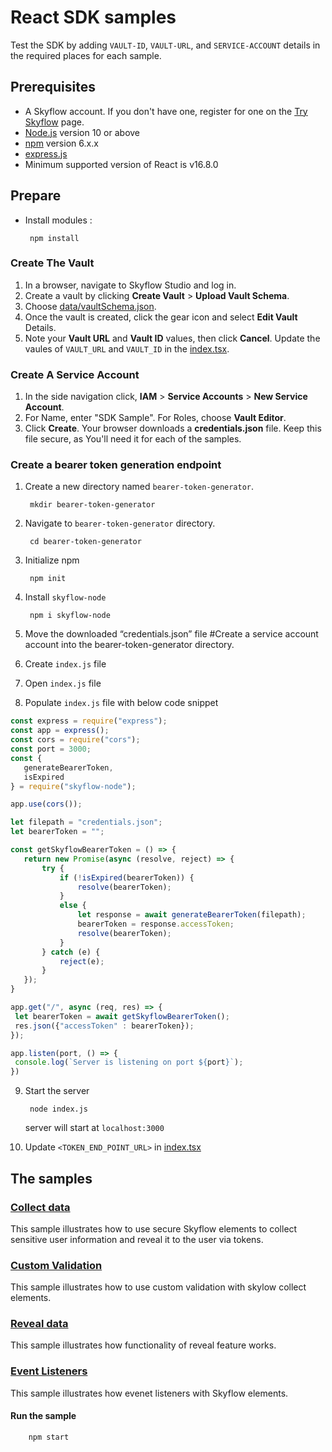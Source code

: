 # React SDK samples
Test the SDK by adding `VAULT-ID`, `VAULT-URL`, and `SERVICE-ACCOUNT` details in the required places for each sample.


## Prerequisites
- A Skyflow account. If you don't have one, register for one on the [Try Skyflow](https://skyflow.com/try-skyflow) page.
- [Node.js](https://nodejs.org/en/) version 10 or above
- [npm](https://docs.npmjs.com/downloading-and-installing-node-js-and-npm) version 6.x.x
- [express.js](http://expressjs.com/en/starter/hello-world.html)
- Minimum supported version of React is v16.8.0

## Prepare
-  Install modules : 

        npm install
### Create The Vault
1. In a browser, navigate to Skyflow Studio and log in.
2. Create a vault by clicking **Create Vault** > **Upload Vault Schema**.
3. Choose [data/vaultSchema.json](data/vaultSchema.json).
3. Once the vault is created, click the gear icon and select **Edit Vault** Details.
4. Note your **Vault URL** and **Vault ID** values, then click **Cancel**. Update the vaules of `VAULT_URL` and `VAULT_ID` in the [index.tsx](src/index.tsx).

### Create A Service Account
1. In the side navigation click, **IAM** > **Service Accounts** > **New Service Account**.
2. For Name, enter "SDK Sample". For Roles, choose **Vault Editor**.
3. Click **Create**. Your browser downloads a **credentials.json** file. Keep this file secure, as You'll need it for each of the samples.

### Create a bearer token generation endpoint
1. Create a new directory named `bearer-token-generator`.

        mkdir bearer-token-generator
2. Navigate to `bearer-token-generator` directory.

        cd bearer-token-generator
3. Initialize npm

        npm init
4. Install `skyflow-node`

        npm i skyflow-node
5. Move the downloaded “credentials.json” file #Create a service account account into the bearer-token-generator directory.
6. Create `index.js` file
7. Open `index.js` file
8. Populate `index.js` file with below code snippet
```javascript
const express = require("express");
const app = express();
const cors = require("cors");
const port = 3000;
const {
   generateBearerToken,
   isExpired
} = require("skyflow-node");

app.use(cors());

let filepath = "credentials.json";
let bearerToken = "";

const getSkyflowBearerToken = () => {
   return new Promise(async (resolve, reject) => {
       try {
           if (!isExpired(bearerToken)) {
               resolve(bearerToken);
           }
           else {
               let response = await generateBearerToken(filepath);
               bearerToken = response.accessToken;
               resolve(bearerToken);
           }
       } catch (e) {
           reject(e);
       }
   });
}

app.get("/", async (req, res) => {
 let bearerToken = await getSkyflowBearerToken();
 res.json({"accessToken" : bearerToken});
});

app.listen(port, () => {
 console.log(`Server is listening on port ${port}`);
})
```
9. Start the server

        node index.js
    server will start at `localhost:3000`
10. Update `<TOKEN_END_POINT_URL>` in [index.tsx](src/index.tsx)

## The samples
### [Collect data](https://github.com/skyflowapi/skyflow-react-js/tree/master/samples/SkyflowElements/src/components/CollectElements)
This sample illustrates how to use secure Skyflow elements to collect sensitive user information and reveal it to the user via tokens.
### [Custom Validation](https://github.com/skyflowapi/skyflow-react-js/tree/master/samples/SkyflowElements/src/components/CustomValidations)
This sample illustrates how to use custom validation with skylow collect elements.
### [Reveal data](https://github.com/skyflowapi/skyflow-react-js/tree/master/samples/SkyflowElements/src/components/RevealElements)
This sample illustrates how functionality of reveal feature works.
### [Event Listeners](https://github.com/skyflowapi/skyflow-react-js/tree/master/samples/SkyflowElements/src/components/ElementListeners)
This sample illustrates how evenet listeners with Skyflow elements.

#### Run the sample

        npm start
